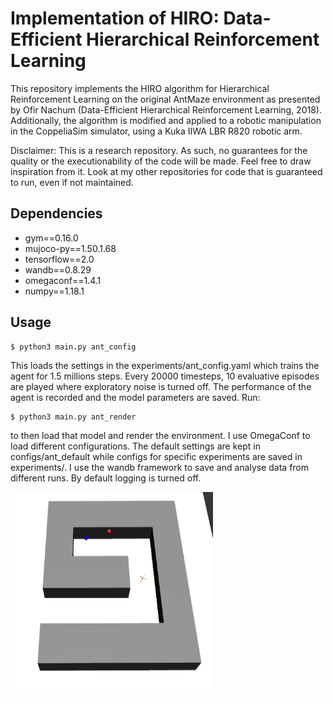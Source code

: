 # Implementation of HIRO: Data-Efficient Hierarchical Reinforcement Learning
This repository implements the HIRO algorithm for Hierarchical Reinforcement Learning on the original AntMaze environment as presented by Ofir Nachum (Data-Efficient Hierarchical Reinforcement Learning, 2018). Additionally, the algorithm is modified and applied to a robotic manipulation in the CoppeliaSim simulator, using a Kuka IIWA LBR R820 robotic arm.

Disclaimer:
This is a research repository. As such, no guarantees for the quality or the executionability of the code will be made. Feel free to draw inspiration from it.
Look at my other repositories for code that is guaranteed to run, even if not maintained.


## Dependencies 
- gym==0.16.0
- mujoco-py==1.50.1.68
- tensorflow==2.0
- wandb==0.8.29
- omegaconf==1.4.1
- numpy==1.18.1

 ## Usage
```shell
$ python3 main.py ant_config
```
This loads the settings in the experiments/ant_config.yaml which trains the agent for 1.5 millions steps. Every 20000 timesteps,
10 evaluative episodes are played where exploratory noise is turned off. The performance of the agent is recorded and the model 
parameters are saved. Run:
```shell
$ python3 main.py ant_render
```
to then load that model and render the environment.
I use OmegaConf to load different configurations. The default settings are kept in configs/ant_default while configs for specific
experiments are saved in experiments/. 
I use the wandb framework to save and analyse data from different runs. By default logging is turned off.

<img src="ant.gif" width="324" height="324">
